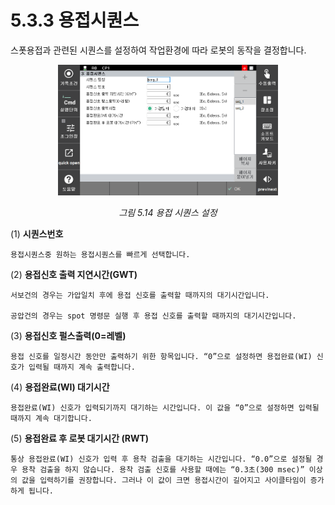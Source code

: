 ﻿# 5.3.3 용접시퀀스

스폿용접과 관련된 시퀀스를 설정하여 작업환경에 따라 로봇의 동작을 결정합니다.


<p align=center>
<img src="../../.gitbook/assets/image (1).png" width="70%"></img>
<em><p align="center">그림 5.14 용접 시퀀스 설정</p></em>
</p>

(1)  **시퀀스번호**

    용접시퀀스중 원하는 용접시퀀스를 빠르게 선택합니다.
(2)  **용접신호 출력 지연시간(GWT)**

    서보건의 경우는 가압일치 후에 용접 신호를 출력할 때까지의 대기시간입니다.

    공압건의 경우는 spot 명령문 실행 후 용접 신호를 출력할 때까지의 대기시간입니다.
(3)  **용접신호 펄스출력(0=레벨)**

    용접 신호를 일정시간 동안만 출력하기 위한 항목입니다. “0”으로 설정하면 용접완료(WI) 신호가 입력될 때까지 계속 출력합니다.
(4)  **용접완료(WI) 대기시간**

    용접완료(WI) 신호가 입력되기까지 대기하는 시간입니다. 이 값을 “0”으로 설정하면 입력될 때까지 계속 대기합니다.
(5)  **용접완료 후 로봇 대기시간 (RWT)**

    통상 용접완료(WI) 신호가 입력 후 용착 검출을 대기하는 시간입니다. “0.0”으로 설정될 경우 용착 검출을 하지 않습니다. 용착 검출 신호를 사용할 때에는 “0.3초(300 msec)” 이상의 값을 입력하기를 권장합니다. 그러나 이 값이 크면 용접시간이 길어지고 사이클타임이 증가하게 됩니다.
